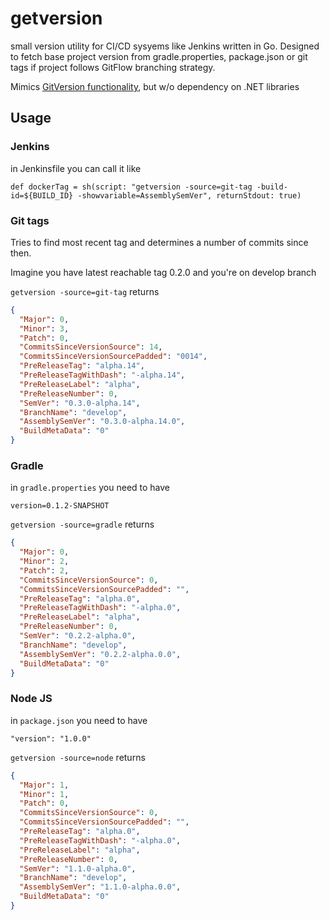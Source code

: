 # getversion
small version utility for CI/CD sysyems like Jenkins written in Go.
Designed to fetch base project version from gradle.properties, package.json or git tags if project follows GitFlow branching strategy.

Mimics [GitVersion functionality](https://gitversion.net/docs/), but w/o dependency on .NET libraries

## Usage

### Jenkins

in Jenkinsfile you can call it like 

`def dockerTag = sh(script: "getversion -source=git-tag -build-id=${BUILD_ID} -showvariable=AssemblySemVer", returnStdout: true)`

### Git tags
Tries to find most recent tag and determines a number of commits since then.

Imagine you have latest reachable tag 0.2.0 and you're on develop branch

`getversion -source=git-tag`  returns
```json
{
  "Major": 0,
  "Minor": 3,
  "Patch": 0,
  "CommitsSinceVersionSource": 14,
  "CommitsSinceVersionSourcePadded": "0014",
  "PreReleaseTag": "alpha.14",
  "PreReleaseTagWithDash": "-alpha.14",
  "PreReleaseLabel": "alpha",
  "PreReleaseNumber": 0,
  "SemVer": "0.3.0-alpha.14",
  "BranchName": "develop",
  "AssemblySemVer": "0.3.0-alpha.14.0",
  "BuildMetaData": "0"
}

```

### Gradle 
in `gradle.properties` you need to have

`version=0.1.2-SNAPSHOT`

`getversion -source=gradle` returns

```json
{
  "Major": 0,
  "Minor": 2,
  "Patch": 2,
  "CommitsSinceVersionSource": 0,
  "CommitsSinceVersionSourcePadded": "",
  "PreReleaseTag": "alpha.0",
  "PreReleaseTagWithDash": "-alpha.0",
  "PreReleaseLabel": "alpha",
  "PreReleaseNumber": 0,
  "SemVer": "0.2.2-alpha.0",
  "BranchName": "develop",
  "AssemblySemVer": "0.2.2-alpha.0.0",
  "BuildMetaData": "0"
}

```

### Node JS

in `package.json` you need to have 

`"version": "1.0.0"`

`getversion -source=node` returns 

```json
{
  "Major": 1,
  "Minor": 1,
  "Patch": 0,
  "CommitsSinceVersionSource": 0,
  "CommitsSinceVersionSourcePadded": "",
  "PreReleaseTag": "alpha.0",
  "PreReleaseTagWithDash": "-alpha.0",
  "PreReleaseLabel": "alpha",
  "PreReleaseNumber": 0,
  "SemVer": "1.1.0-alpha.0",
  "BranchName": "develop",
  "AssemblySemVer": "1.1.0-alpha.0.0",
  "BuildMetaData": "0"
}

```


